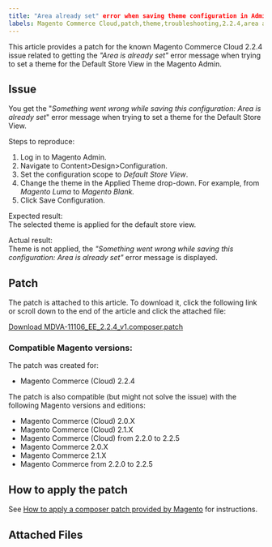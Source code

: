 ```yaml
---
title: "Area already set" error when saving theme configuration in Admin
labels: Magento Commerce Cloud,patch,theme,troubleshooting,2.2.4,area already set,known issues
---
```


This article provides a patch for the known Magento Commerce Cloud 2.2.4 issue related to getting the _"Area is already set"_ error message when trying to set a theme for the Default Store View in the Magento Admin.

## Issue

You get the "_Something went wrong while saving this configuration: Area is already set_" error message when trying to set a theme for the Default Store View.

Steps to reproduce:

1. Log in to Magento Admin.
1. Navigate to Content>Design>Configuration.
1. Set the configuration scope to _Default Store View_.
1. Change the theme in the Applied Theme drop-down. For example, from _Magento Luma_ to _Magento Blank._
1. Click Save Configuration.

Expected result:  
 The selected theme is applied for the default store view.

Actual result:  
 Theme is not applied, the _"Something went wrong while saving this configuration: Area is already set"_ error message is displayed.

## Patch

The patch is attached to this article. To download it, click the following link or scroll down to the end of the article and click the attached file:

[Download MDVA-11106\_EE\_2.2.4\_v1.composer.patch](https://support.magento.com/hc/en-us/article_attachments/360023313871/MDVA-11106_EE_2.2.4_v1.composer.patch)

### Compatible Magento versions:

The patch was created for:

* Magento Commerce (Cloud) 2.2.4

The patch is also compatible (but might not solve the issue) with the following Magento versions and editions:

* Magento Commerce (Cloud) 2.0.X
* Magento Commerce (Cloud) 2.1.X
* Magento Commerce (Cloud) from 2.2.0 to 2.2.5
* Magento Commerce 2.0.X
* Magento Commerce 2.1.X
* Magento Commerce from 2.2.0 to 2.2.5

## How to apply the patch

See [How to apply a composer patch provided by Magento](https://support.magento.com/hc/en-us/articles/360028367731) for instructions.

## Attached Files